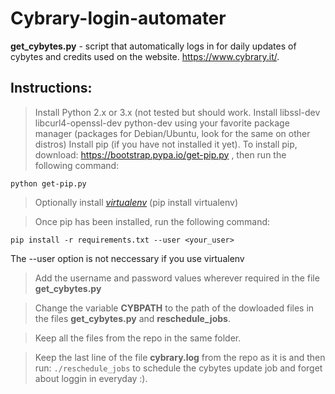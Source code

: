 # Cybrary-login-automater
**get_cybytes.py** - script that automatically logs in for daily updates of cybytes and credits used on the website. https://www.cybrary.it/.

## Instructions:
> Install Python 2.x or 3.x (not tested but should work.
> Install libssl-dev libcurl4-openssl-dev python-dev using your favorite package manager (packages for Debian/Ubuntu, look for the same on other distros)
> Install pip (if you have not installed it yet).
  To install pip, download:  https://bootstrap.pypa.io/get-pip.py ,
  then run the following command:
  ```  
  python get-pip.py
  ```
> Optionally install [*virtualenv*](http://docs.python-guide.org/en/latest/dev/virtualenvs/) (pip install virtualenv)

> Once pip has been installed, run the following command:
  ```
  pip install -r requirements.txt --user <your_user>
  ```
The --user option is not neccessary if you use virtualenv

> Add the username and password values wherever required in the file **get_cybytes.py**

> Change the variable **CYBPATH** to the path of the dowloaded files in the files **get_cybytes.py** and **reschedule_jobs**.

> Keep all the files from the repo in the same folder. 

> Keep the last line of the file **cybrary.log** from the repo as it is and then run: `./reschedule_jobs` to schedule the cybytes
update job and forget about loggin in everyday :).
